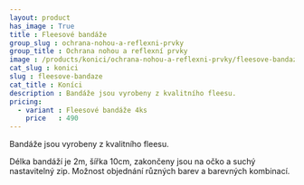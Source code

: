 ```yaml
---
layout: product
has_image : True
title : Fleesové bandáže
group_slug : ochrana-nohou-a-reflexni-prvky
group_title : Ochrana nohou a reflexní prvky
image : /products/konici/ochrana-nohou-a-reflexni-prvky/fleesove-bandaze.jpg
cat_slug : konici
slug : fleesove-bandaze
cat_title : Koníci
description : Bandáže jsou vyrobeny z kvalitního fleesu.
pricing:
  - variant : Fleesové bandáže 4ks
    price   : 490
---
```


Bandáže jsou vyrobeny z kvalitního fleesu.

Délka bandáží je 2m, šířka 10cm, zakončeny jsou na očko a suchý nastavitelný zip.
Možnost objednání různých barev a barevných kombinací.

